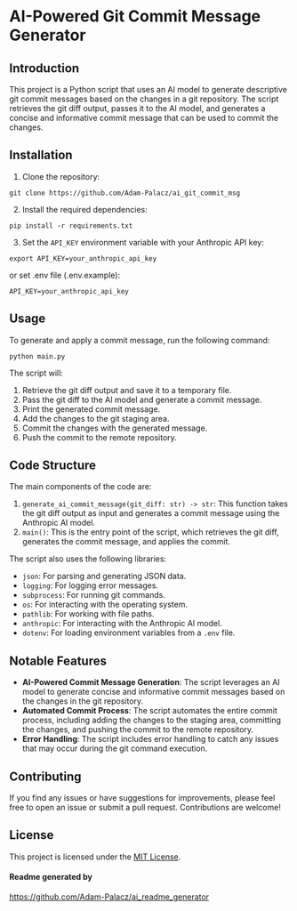 # AI-Powered Git Commit Message Generator

## Introduction
This project is a Python script that uses an AI model to generate descriptive git commit messages based on the changes in a git repository. The script retrieves the git diff output, passes it to the AI model, and generates a concise and informative commit message that can be used to commit the changes.

## Installation
1. Clone the repository:
```
git clone https://github.com/Adam-Palacz/ai_git_commit_msg
```
2. Install the required dependencies:
```
pip install -r requirements.txt
```
3. Set the `API_KEY` environment variable with your Anthropic API key:
```
export API_KEY=your_anthropic_api_key
```
or set .env file (.env.example):
```
API_KEY=your_anthropic_api_key
```
## Usage
To generate and apply a commit message, run the following command:
```
python main.py
```
The script will:
1. Retrieve the git diff output and save it to a temporary file.
2. Pass the git diff to the AI model and generate a commit message.
3. Print the generated commit message.
4. Add the changes to the git staging area.
5. Commit the changes with the generated message.
6. Push the commit to the remote repository.

## Code Structure
The main components of the code are:

1. `generate_ai_commit_message(git_diff: str) -> str`: This function takes the git diff output as input and generates a commit message using the Anthropic AI model.
2. `main()`: This is the entry point of the script, which retrieves the git diff, generates the commit message, and applies the commit.

The script also uses the following libraries:
- `json`: For parsing and generating JSON data.
- `logging`: For logging error messages.
- `subprocess`: For running git commands.
- `os`: For interacting with the operating system.
- `pathlib`: For working with file paths.
- `anthropic`: For interacting with the Anthropic AI model.
- `dotenv`: For loading environment variables from a `.env` file.

## Notable Features
- **AI-Powered Commit Message Generation**: The script leverages an AI model to generate concise and informative commit messages based on the changes in the git repository.
- **Automated Commit Process**: The script automates the entire commit process, including adding the changes to the staging area, committing the changes, and pushing the commit to the remote repository.
- **Error Handling**: The script includes error handling to catch any issues that may occur during the git command execution.

## Contributing
If you find any issues or have suggestions for improvements, please feel free to open an issue or submit a pull request. Contributions are welcome!

## License
This project is licensed under the [MIT License](LICENSE).

#### Readme generated by 
https://github.com/Adam-Palacz/ai_readme_generator